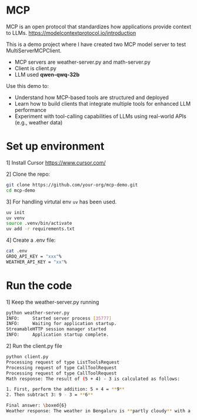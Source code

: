 # MCP
MCP is an open protocol that standardizes how applications provide context to LLMs. https://modelcontextprotocol.io/introduction

This is a demo project where I have created two MCP model server to test MultiServerMCPClient.
- MCP servers are weather-server.py and math-server.py
- Client is client.py
- LLM used **qwen-qwq-32b**

Use this demo to:
- Understand how MCP-based tools are structured and deployed
- Learn how to build clients that integrate multiple tools for enhanced LLM performance
- Experiment with tool-calling capabilities of LLMs using real-world APIs (e.g., weather data)

# Set up environment
1] Install Cursor https://www.cursor.com/
  
2] Clone the repo:
   ```bash
   git clone https://github.com/your-org/mcp-demo.git
   cd mcp-demo
   ```

3] For handling virtutal env `uv` has been used.
   ```bash
   uv init
   uv venv
   source .venv/bin/activate
   uv add -r requirements.txt
   ```

4] Create a .env file:
   ```bash
   cat .env 
   GROQ_API_KEY = "xxx"%
   WEATHER_API_KEY = "xx"%                                                   
   ```
# Run the code
1] Keep the weather-server.py running 
   ```bash
   python weather-server.py 
   INFO:     Started server process [35777]
   INFO:     Waiting for application startup.
   StreamableHTTP session manager started
   INFO:     Application startup complete.
   ```
2] Run the client.py file
   ```bash
   python client.py 
   Processing request of type ListToolsRequest
   Processing request of type CallToolRequest
   Processing request of type CallToolRequest
   Math response: The result of (5 + 4) - 3 is calculated as follows:

   1. First, perform the addition: 5 + 4 = **9**
   2. Then subtract 3: 9 - 3 = **6**

   Final answer: \boxed{6}
   Weather response: The weather in Bengaluru is **partly cloudy** with a temperature of **22.4°C** and a humidity level of **83%**.
   ```
